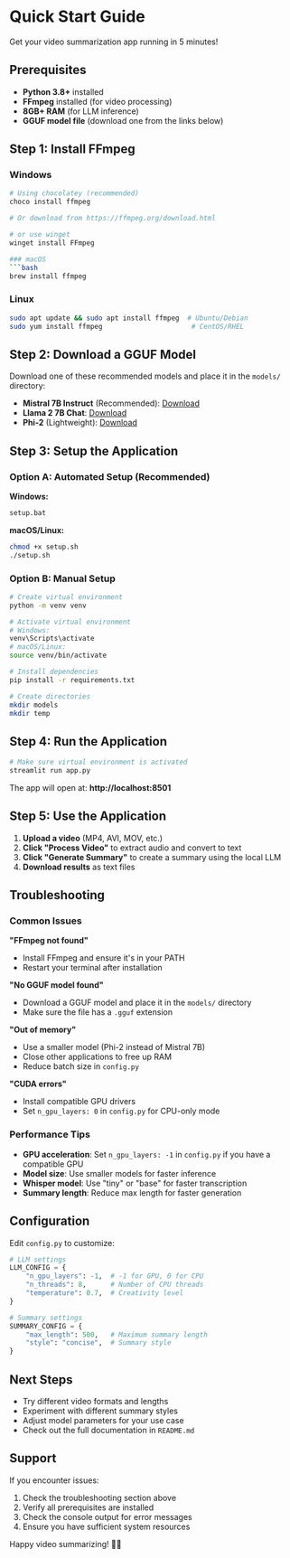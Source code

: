 # Quick Start Guide

Get your video summarization app running in 5 minutes!

## Prerequisites

- **Python 3.8+** installed
- **FFmpeg** installed (for video processing)
- **8GB+ RAM** (for LLM inference)
- **GGUF model file** (download one from the links below)

## Step 1: Install FFmpeg

### Windows
```bash
# Using chocolatey (recommended)
choco install ffmpeg

# Or download from https://ffmpeg.org/download.html

# or use winget
winget install FFmpeg

### macOS
```bash
brew install ffmpeg
```

### Linux
```bash
sudo apt update && sudo apt install ffmpeg  # Ubuntu/Debian
sudo yum install ffmpeg                      # CentOS/RHEL
```

## Step 2: Download a GGUF Model

Download one of these recommended models and place it in the `models/` directory:

- **Mistral 7B Instruct** (Recommended): [Download](https://huggingface.co/TheBloke/Mistral-7B-Instruct-v0.2-GGUF/resolve/main/mistral-7b-instruct-v0.2.Q4_K_M.gguf)
- **Llama 2 7B Chat**: [Download](https://huggingface.co/TheBloke/Llama-2-7B-Chat-GGUF/resolve/main/llama-2-7b-chat.Q4_K_M.gguf)
- **Phi-2** (Lightweight): [Download](https://huggingface.co/TheBloke/phi-2-GGUF/resolve/main/phi-2.Q4_K_M.gguf)

## Step 3: Setup the Application

### Option A: Automated Setup (Recommended)

**Windows:**
```bash
setup.bat
```

**macOS/Linux:**
```bash
chmod +x setup.sh
./setup.sh
```

### Option B: Manual Setup

```bash
# Create virtual environment
python -m venv venv

# Activate virtual environment
# Windows:
venv\Scripts\activate
# macOS/Linux:
source venv/bin/activate

# Install dependencies
pip install -r requirements.txt

# Create directories
mkdir models
mkdir temp
```

## Step 4: Run the Application

```bash
# Make sure virtual environment is activated
streamlit run app.py
```

The app will open at: **http://localhost:8501**

## Step 5: Use the Application

1. **Upload a video** (MP4, AVI, MOV, etc.)
2. **Click "Process Video"** to extract audio and convert to text
3. **Click "Generate Summary"** to create a summary using the local LLM
4. **Download results** as text files

## Troubleshooting

### Common Issues

**"FFmpeg not found"**
- Install FFmpeg and ensure it's in your PATH
- Restart your terminal after installation

**"No GGUF model found"**
- Download a GGUF model and place it in the `models/` directory
- Make sure the file has a `.gguf` extension

**"Out of memory"**
- Use a smaller model (Phi-2 instead of Mistral 7B)
- Close other applications to free up RAM
- Reduce batch size in `config.py`

**"CUDA errors"**
- Install compatible GPU drivers
- Set `n_gpu_layers: 0` in `config.py` for CPU-only mode

### Performance Tips

- **GPU acceleration**: Set `n_gpu_layers: -1` in `config.py` if you have a compatible GPU
- **Model size**: Use smaller models for faster inference
- **Whisper model**: Use "tiny" or "base" for faster transcription
- **Summary length**: Reduce max length for faster generation

## Configuration

Edit `config.py` to customize:

```python
# LLM settings
LLM_CONFIG = {
    "n_gpu_layers": -1,  # -1 for GPU, 0 for CPU
    "n_threads": 8,      # Number of CPU threads
    "temperature": 0.7,  # Creativity level
}

# Summary settings
SUMMARY_CONFIG = {
    "max_length": 500,   # Maximum summary length
    "style": "concise",  # Summary style
}
```

## Next Steps

- Try different video formats and lengths
- Experiment with different summary styles
- Adjust model parameters for your use case
- Check out the full documentation in `README.md`

## Support

If you encounter issues:
1. Check the troubleshooting section above
2. Verify all prerequisites are installed
3. Check the console output for error messages
4. Ensure you have sufficient system resources

Happy video summarizing! 🎥✨ 